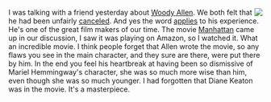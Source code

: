 <img src="http://scripting.com/images/2020/07/18/annieHall.png" border="0" align="right">I was talking with a friend yesterday about <a href="https://en.wikipedia.org/wiki/Woody_Allen">Woody Allen</a>. We both felt that he had been unfairly <a href="https://duckduckgo.com/?q=woody+allen+condemned&t=hk&ia=web">canceled</a>. And yes the word <a href="https://www.indiewire.com/2020/03/woody-allen-memoir-canceled-hachette-outrage-1202216039/#!">applies</a> to his experience. He's one of the great film makers of our time. The movie <a href="https://en.wikipedia.org/wiki/Manhattan_(1979_film)">Manhattan</a> came up in our discussion, I saw it was playing on Amazon, so I watched it. What an incredible movie. I think people forget that Allen wrote the movie, so any flaws you see in the main character, and they sure are there, were put there by him. In the end you feel his heartbreak at having been so dismissive of Mariel Hemmingway's character, she was so much more wise than him, even though she was so much younger. I had forgotten that Diane Keaton was in the movie. It's a masterpiece. 
